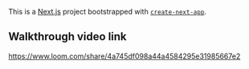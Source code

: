 This is a [Next.js](https://nextjs.org/) project bootstrapped with [`create-next-app`](https://github.com/vercel/next.js/tree/canary/packages/create-next-app).


## Walkthrough video link
https://www.loom.com/share/4a745df098a44a4584295e31985667e2
